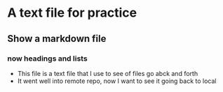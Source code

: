 # A text file for practice
## Show a markdown file
### now headings and lists

* This file is a text file that I use to see of files go abck and forth
* It went well into remote repo, now I want to see it going back to local

